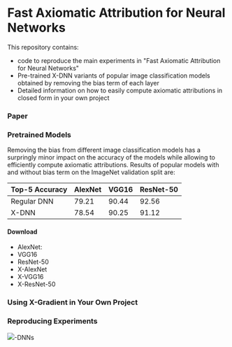 # Fast Axiomatic Attribution for Neural Networks

This repository contains:
- code to reproduce the main experiments in "Fast Axiomatic Attribution for Neural Networks" 
- Pre-trained X-DNN variants of popular image classification models obtained by removing the bias term of each layer
- Detailed information on how to easily compute axiomatic attributions in closed form in your own project

### Paper

### Pretrained Models

Removing the bias from different image classification models has a surpringly minor impact on the accuracy of the models while allowing to efficiently compute axiomatic attributions. Results of popular models with and without bias term on the ImageNet validation split are:

| Top-5 Accuracy| AlexNet | VGG16 | ResNet-50 |
|-------------|---------|-------|-----------|
| Regular DNN | 79.21   | 90.44 | 92.56     |
| X-DNN       | 78.54   | 90.25 | 91.12     |

#### Download

- AlexNet:
- VGG16
- ResNet-50
- X-AlexNet
- X-VGG16
- X-ResNet-50

### Using X-Gradient in Your Own Project

### Reproducing Experiments


<img src="https://render.githubusercontent.com/render/math?math=\mathcal{X}">-DNNs
